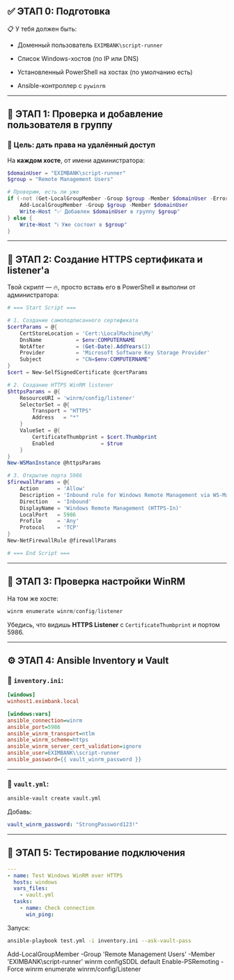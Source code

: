 ## ✅ **ЭТАП 0: Подготовка**

📋 У тебя должен быть:

- Доменный пользователь `EXIMBANK\script-runner`
    
- Список Windows-хостов (по IP или DNS)
    
- Установленный PowerShell на хостах (по умолчанию есть)
    
- Ansible-контроллер с `pywinrm`
    

---

## 🧩 **ЭТАП 1: Проверка и добавление пользователя в группу**

### 📌 Цель: дать права на удалённый доступ

На **каждом хосте**, от имени администратора:

```powershell
$domainUser = "EXIMBANK\script-runner"
$group = "Remote Management Users"

# Проверим, есть ли уже
if (-not (Get-LocalGroupMember -Group $group -Member $domainUser -ErrorAction SilentlyContinue)) {
    Add-LocalGroupMember -Group $group -Member $domainUser
    Write-Host "✅ Добавлен $domainUser в группу $group"
} else {
    Write-Host "ℹ️ Уже состоит в $group"
}
```

---

## 🔐 **ЭТАП 2: Создание HTTPS сертификата и listener'а**

Твой скрипт — 🔥, просто вставь его в PowerShell и выполни от администратора:

```powershell
# === Start Script ===

# 1. Создание самоподписанного сертификата
$certParams = @{
    CertStoreLocation = 'Cert:\LocalMachine\My'
    DnsName           = $env:COMPUTERNAME
    NotAfter          = (Get-Date).AddYears(1)
    Provider          = 'Microsoft Software Key Storage Provider'
    Subject           = "CN=$env:COMPUTERNAME"
}
$cert = New-SelfSignedCertificate @certParams

# 2. Создание HTTPS WinRM listener
$httpsParams = @{
    ResourceURI = 'winrm/config/listener'
    SelectorSet = @{
        Transport = "HTTPS"
        Address   = "*"
    }
    ValueSet = @{
        CertificateThumbprint = $cert.Thumbprint
        Enabled               = $true
    }
}
New-WSManInstance @httpsParams

# 3. Открытие порта 5986
$firewallParams = @{
    Action      = 'Allow'
    Description = 'Inbound rule for Windows Remote Management via WS-Management. [TCP 5986]'
    Direction   = 'Inbound'
    DisplayName = 'Windows Remote Management (HTTPS-In)'
    LocalPort   = 5986
    Profile     = 'Any'
    Protocol    = 'TCP'
}
New-NetFirewallRule @firewallParams

# === End Script ===
```

---

## 📡 **ЭТАП 3: Проверка настройки WinRM**

На том же хосте:

```powershell
winrm enumerate winrm/config/listener
```

Убедись, что видишь **HTTPS Listener** с `CertificateThumbprint` и портом 5986.

---

## ⚙️ **ЭТАП 4: Ansible Inventory и Vault**

### 🔸 `inventory.ini`:

```ini
[windows]
winhost1.eximbank.local

[windows:vars]
ansible_connection=winrm
ansible_port=5986
ansible_winrm_transport=ntlm
ansible_winrm_scheme=https
ansible_winrm_server_cert_validation=ignore
ansible_user=EXIMBANK\\script-runner
ansible_password={{ vault_winrm_password }}
```

---

### 🔸 `vault.yml`:

```bash
ansible-vault create vault.yml
```

Добавь:

```yaml
vault_winrm_password: "StrongPassword123!"
```

---

## 🧪 **ЭТАП 5: Тестирование подключения**

```yaml
---
- name: Test Windows WinRM over HTTPS
  hosts: windows
  vars_files:
    - vault.yml
  tasks:
    - name: Check connection
      win_ping:
```

Запуск:

```bash
ansible-playbook test.yml -i inventory.ini --ask-vault-pass
```


Add-LocalGroupMember -Group 'Remote Management Users' -Member 'EXIMBANK\script-runner'
winrm configSDDL default
Enable-PSRemoting -Force
winrm enumerate winrm/config/Listener